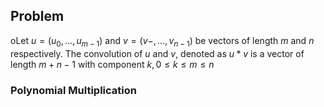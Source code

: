 
## Problem

oLet $u=(u_{0},\dots,u_{m-1})$ and $v=(v-,\dots,v_{n-1})$ be vectors of length $m$ and $n$ respectively. The convolution of $u$ and $v$, denoted as $u * v$ is a vector of length $m+n-1$ with component $k,0\leq k\leq m\leq n$

### Polynomial Multiplication


